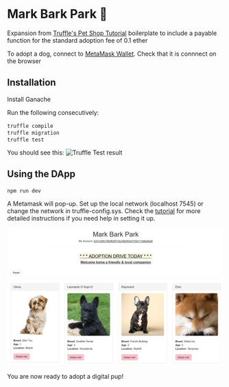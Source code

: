 # Mark Bark Park 🐶

Expansion from [Truffle's Pet Shop Tutorial](https://www.trufflesuite.com/tutorials/pet-shop) boilerplate to include a payable function for the standard adoption fee of 0.1 ether

To adopt a dog, connect to [MetaMask Wallet](https://metamask.io). Check that it is connnect on the browser

## Installation

Install Ganache

Run the following consecutively:

    truffle compile
    truffle migration
    truffle test

You should see this:
![Truffle Test result](./images/TruffleTest.png)  

## Using the DApp

    npm run dev

A Metamask will pop-up. Set up the local network (localhost 7545) or change the network in truffle-config.sys. Check the [tutorial](https://www.trufflesuite.com/tutorials/pet-shop) for more detailed instructions if you need help in setting it up.

![Homepage](./images/home.png)  

You are now ready to adopt a digital pup!
